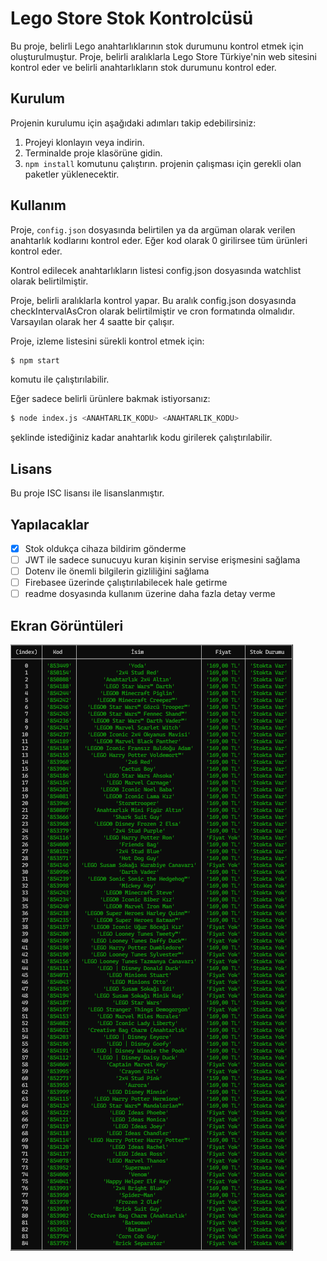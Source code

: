 # Lego Store Stok Kontrolcüsü
Bu proje, belirli Lego anahtarlıklarının stok durumunu kontrol etmek için oluşturulmuştur. Proje, belirli aralıklarla Lego Store Türkiye'nin web sitesini kontrol eder ve belirli anahtarlıkların stok durumunu kontrol eder.

## Kurulum
Projenin kurulumu için aşağıdaki adımları takip edebilirsiniz:

1. Projeyi klonlayın veya indirin.
2. Terminalde proje klasörüne gidin.
3. ```npm install``` komutunu çalıştırın. projenin çalışması için gerekli olan paketler yüklenecektir.

## Kullanım
Proje, ```config.json``` dosyasında belirtilen ya da argüman olarak verilen anahtarlık kodlarını kontrol eder. Eğer kod olarak 0 girilirsee tüm ürünleri kontrol eder.

Kontrol edilecek anahtarlıkların listesi config.json dosyasında watchlist olarak belirtilmiştir.

Proje, belirli aralıklarla kontrol yapar. Bu aralık config.json dosyasında checkIntervalAsCron olarak belirtilmiştir ve cron formatında olmalıdır. Varsayılan olarak her 4 saatte bir çalışır.

Proje, izleme listesini sürekli kontrol etmek için: 
```bash
$ npm start
``` 
komutu ile çalıştırılabilir.

Eğer sadece belirli ürünlere bakmak istiyorsanız:
```bash
$ node index.js <ANAHTARLIK_KODU> <ANAHTARLIK_KODU>
```
şeklinde istediğiniz kadar anahtarlık kodu girilerek çalıştırılabilir. 

## Lisans
Bu proje ISC lisansı ile lisanslanmıştır.

## Yapılacaklar
- [X] Stok oldukça cihaza bildirim gönderme
- [ ] JWT ile sadece sunucuyu kuran kişinin servise erişmesini sağlama
- [ ] Dotenv ile önemli bilgilerin gizliliğini sağlama
- [ ] Firebasee üzerinde çalıştırılabilecek hale getirme
- [ ] readme dosyasında kullanım üzerine daha fazla detay verme

## Ekran Görüntüleri

![Her ürünü kontrol ederse.](screenshots/image.png)

